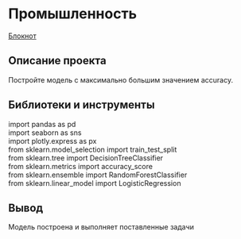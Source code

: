 # Промышленность

[Блокнот](https://github.com/qqaazz112211/yandex-practicum-Data-Science-bootcamp/blob/main/introduction_to_machine_learning/introduction_to_machine_learning.ipynb)

## Описание проекта

Постройте модель с максимально большим значением accuracy.

## Библиотеки и инструменты

import pandas as pd  
import seaborn as sns  
import plotly.express as px  
from sklearn.model_selection import train_test_split  
from sklearn.tree import DecisionTreeClassifier  
from sklearn.metrics import accuracy_score  
from sklearn.ensemble import RandomForestClassifier  
from sklearn.linear_model import LogisticRegression  


## Вывод

Модель построена и выполняет поставленные задачи
